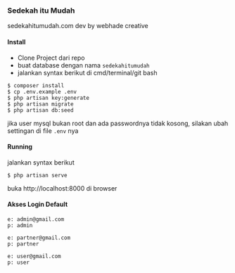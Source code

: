 ### Sedekah itu Mudah
sedekahitumudah.com
dev by webhade creative

#### Install

- Clone Project dari repo
- buat database dengan nama `sedekahitumudah`
- jalankan syntax berikut di cmd/terminal/git bash

```
$ composer install
$ cp .env.example .env
$ php artisan key:generate
$ php artisan migrate
$ php artisan db:seed
```

jika user mysql bukan root dan ada passwordnya tidak kosong, silakan ubah settingan di file `.env` nya

#### Running

jalankan syntax berikut

```
$ php artisan serve
```

buka http://localhost:8000 di browser 

#### Akses Login Default

```
e: admin@gmail.com
p: admin

e: partner@gmail.com
p: partner

e: user@gmail.com
p: user
```
